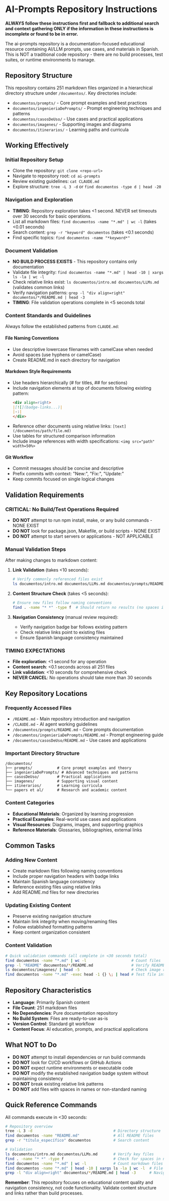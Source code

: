 # AI-Prompts Repository Instructions

**ALWAYS follow these instructions first and fallback to additional search and context gathering ONLY if the information in these instructions is incomplete or found to be in error.**

The ai-prompts repository is a documentation-focused educational resource containing AI/LLM prompts, use cases, and materials in Spanish. This is NOT a traditional code repository - there are no build processes, test suites, or runtime environments to manage.

## Repository Structure

This repository contains 251 markdown files organized in a hierarchical directory structure under `/documentos/`. Key directories include:
- `documentos/prompts/` - Core prompt examples and best practices
- `documentos/ingenieriaDePrompts/` - Prompt engineering techniques and patterns  
- `documentos/casosDeUso/` - Use cases and practical applications
- `documentos/imagenes/` - Supporting images and diagrams
- `documentos/itinerarios/` - Learning paths and curricula

## Working Effectively

### Initial Repository Setup
- Clone the repository: `git clone <repo-url>`
- Navigate to repository root: `cd ai-prompts`
- Review existing guidelines: `cat CLAUDE.md`
- Explore structure: `tree -L 3 -d` or `find documentos -type d | head -20`

### Navigation and Exploration
- **TIMING**: Repository exploration takes <1 second. NEVER set timeouts over 30 seconds for basic operations.
- List all markdown files: `find documentos -name "*.md" | wc -l` (takes <0.01 seconds)
- Search content: `grep -r "keyword" documentos` (takes <0.1 seconds)  
- Find specific topics: `find documentos -name "*keyword*"`

### Document Validation
- **NO BUILD PROCESS EXISTS** - This repository contains only documentation
- Validate file integrity: `find documentos -name "*.md" | head -10 | xargs ls -la | wc -l`
- Check relative links exist: `ls documentos/intro.md documentos/LLMs.md` (validates common links)
- Verify navigation patterns: `grep -l "div align=right" documentos/*/README.md | head -3`
- **TIMING**: File validation operations complete in <5 seconds total

### Content Standards and Guidelines
Always follow the established patterns from `CLAUDE.md`:

#### File Naming Conventions  
- Use descriptive lowercase filenames with camelCase when needed
- Avoid spaces (use hyphens or camelCase)
- Create README.md in each directory for navigation

#### Markdown Style Requirements
- Use headers hierarchically (# for titles, ## for sections)
- Include navigation elements at top of documents following existing pattern:
  ```markdown
  <div align=right>
  |[![](badge-links...)|
  |-:|
  </div>
  ```
- Reference other documents using relative links: `[text](/documentos/path/file.md)`
- Use tables for structured comparison information
- Include image references with width specifications: `<img src="path" width=50%>`

#### Git Workflow
- Commit messages should be concise and descriptive
- Prefix commits with context: "New:", "Fix:", "Update:"
- Keep commits focused on single logical changes

## Validation Requirements

### **CRITICAL**: No Build/Test Operations Required
- **DO NOT** attempt to run npm install, make, or any build commands - NONE EXIST
- **DO NOT** look for package.json, Makefile, or build scripts - NONE EXIST  
- **DO NOT** attempt to start servers or applications - NOT APPLICABLE

### Manual Validation Steps
After making changes to markdown content:

1. **Link Validation** (takes <10 seconds):
   ```bash
   # Verify commonly referenced files exist
   ls documentos/intro.md documentos/LLMs.md documentos/prompts/README.md
   ```

2. **Content Structure Check** (takes <5 seconds):
   ```bash
   # Ensure new files follow naming conventions
   find . -name "* *" -type f  # Should return no results (no spaces in filenames)
   ```

3. **Navigation Consistency** (manual review required):
   - Verify navigation badge bar follows existing pattern
   - Check relative links point to existing files
   - Ensure Spanish language consistency maintained

### **TIMING EXPECTATIONS**
- **File exploration**: <1 second for any operation
- **Content search**: <0.1 seconds across all 251 files  
- **Link validation**: <10 seconds for comprehensive check
- **NEVER CANCEL**: No operations should take more than 30 seconds

## Key Repository Locations

### Frequently Accessed Files
- `/README.md` - Main repository introduction and navigation
- `/CLAUDE.md` - AI agent working guidelines  
- `/documentos/prompts/README.md` - Core prompts documentation
- `/documentos/ingenieriaDePrompts/README.md` - Prompt engineering guide
- `/documentos/casosDeUso/README.md` - Use cases and applications

### Important Directory Structure
```
/documentos/
├── prompts/           # Core prompt examples and theory
├── ingenieriaDePrompts/ # Advanced techniques and patterns  
├── casosDeUso/        # Practical applications
├── imagenes/          # Supporting visual content
├── itinerarios/       # Learning curricula
└── papers et al/      # Research and academic content
```

### Content Categories
- **Educational Materials**: Organized by learning progression
- **Practical Examples**: Real-world use cases and applications  
- **Visual Resources**: Diagrams, images, and supporting graphics
- **Reference Materials**: Glossaries, bibliographies, external links

## Common Tasks

### Adding New Content
- Create markdown files following naming conventions
- Include proper navigation headers with badge links
- Maintain Spanish language consistency
- Reference existing files using relative links
- Add README.md files for new directories

### Updating Existing Content
- Preserve existing navigation structure  
- Maintain link integrity when moving/renaming files
- Follow established formatting patterns
- Keep content organization consistent

### Content Validation
```bash
# Quick validation commands (all complete in <30 seconds total)
find documentos -name "*.md" | wc -l                    # Count files
grep -l "README" documentos/*/README.md                 # Verify README files  
ls documentos/imagenes/ | head -5                       # Check image resources
find documentos -name "*.md" -exec head -1 {} \; | head # Test file integrity
```

## Repository Characteristics

- **Language**: Primarily Spanish content
- **File Count**: 251 markdown files  
- **No Dependencies**: Pure documentation repository
- **No Build System**: Files are ready-to-use as-is
- **Version Control**: Standard git workflow
- **Content Focus**: AI education, prompts, and practical applications

## What NOT to Do

- **DO NOT** attempt to install dependencies or run build commands
- **DO NOT** look for CI/CD workflows or GitHub Actions
- **DO NOT** expect runtime environments or executable code
- **DO NOT** modify the established navigation badge system without maintaining consistency
- **DO NOT** break existing relative link patterns
- **DO NOT** add files with spaces in names or non-standard naming

## Quick Reference Commands

All commands execute in <30 seconds:

```bash
# Repository overview
tree -L 3 -d                                    # Directory structure
find documentos -name "README.md"               # All README files
grep -r "título_específico" documentos          # Search content

# Validation  
ls documentos/intro.md documentos/LLMs.md       # Verify key files
find . -name "* *" -type f                      # Check for spaces in names
find documentos -name "*.md" | wc -l            # Count markdown files
find documentos -name "*.md" | head -10 | xargs ls -la | wc -l  # File integrity
grep -l "div align=right" documentos/*/README.md | head -3      # Navigation check
```

**Remember**: This repository focuses on educational content quality and navigation consistency, not code functionality. Validate content structure and links rather than build processes.